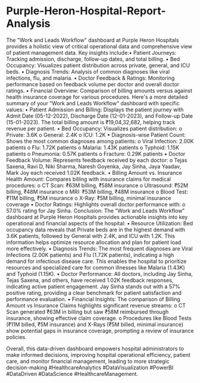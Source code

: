 # Purple-Heron-Hospital-Report-Analysis

The "Work and Leads Workflow" dashboard at Purple Heron Hospitals provides a holistic view of critical operational data and comprehensive view of patient management data.
Key insights include:•	Patient Journeys: Tracking admission, discharge, follow-up dates, and total billing.
•	Bed Occupancy: Visualizes patient distribution across private, general, and ICU beds.
•	Diagnosis Trends: Analysis of common diagnoses like viral infections, flu, and malaria.
•	Doctor Feedback & Ratings: Monitoring performance based on feedback volume per doctor and overall doctor ratings.
•	Financial Overview: Comparison of billing amounts versus against health insurance coverage for various procedures.
Here's a more detailed summary of your "Work and Leads Workflow" dashboard with specific values:
•	Patient Admission and Billing: Displays the patient journey with Admit Date (05-12-2022), Discharge Date (12-01-2023), and Follow-up Date (15-01-2023). 
The total billing amount is ₹19,04,32,682, helping track revenue per patient.
•	Bed Occupancy: Visualizes patient distribution:
o	Private: 3.6K
o	General: 2.4K
o	ICU: 1.2K
•	Diagnosis-wise Patient Count: Shows the most common diagnoses among patients:
o	Viral Infection: 2.00K patients
o	Flu: 1.72K patients
o	Malaria: 1.43K patients
o	Typhoid: 1.15K patients
o	Pneumonia: 0.57K patients
o	Fracture: 0.29K patients
•	Doctor Feedback Volume: Represents feedback received by each doctor:
o	Tejas Saxena, Ravi D, Niki Sharma, Naresh Goyenka, Jay Sinha, Jaya Yaadav, Mark Joy each received 1.02K feedback.
•	Billing Amount vs. Insurance Health Amount: Compares billing with insurance claims for medical procedures:
o	CT Scan: ₹63M billing, ₹58M insurance
o	Ultrasound: ₹52M billing, ₹48M insurance
o	MRI: ₹53M billing, ₹48M insurance
o	Blood Test: ₹11M billing, ₹5M insurance
o	X-Ray: ₹5M billing, minimal insurance coverage
•	Doctor Ratings: Highlights overall doctor performance with:
o	57.0% rating for Jay Sinha.
Conclusion:
The "Work and Leads Workflow" dashboard at Purple Heron Hospitals provides actionable insights into key operational and financial aspects of the hospital:
•	Resource Utilization: Bed occupancy data reveals that Private beds are in the highest demand with 3.6K patients, followed by General with 2.4K, and ICU with 1.2K. This information helps optimize resource allocation and plan for patient load more effectively.
•	Diagnosis Trends: The most frequent diagnoses are Viral Infections (2.00K patients) and Flu (1.72K patients), indicating a high demand for infectious disease care. This enables the hospital to prioritize resources and specialized care for common illnesses like Malaria (1.43K) and Typhoid (1.15K).
•	Doctor Performance: All doctors, including Jay Sinha, Tejas Saxena, and others, have received 1.02K feedback responses, indicating active patient engagement. Jay Sinha stands out with a 57% positive rating, providing a clear benchmark for patient satisfaction and performance evaluation.
•	Financial Insights: The comparison of Billing Amount vs Insurance Claims highlights significant revenue streams:
o	CT Scan generated ₹63M in billing but saw ₹58M reimbursed through insurance, showing effective claim coverage.
o	Procedures like Blood Tests (₹11M billed, ₹5M insurance) and X-Rays (₹5M billed, minimal insurance) show potential gaps in insurance coverage, prompting a review of insurance policies.

Overall, this data-driven dashboard empowers hospital administrators to make informed decisions, improving hospital operational efficiency, patient care, and monitor financial management, leading to more strategic decision-making
#HealthcareAnalytics #DataVisualization #PowerBI #DataDriven #DataScience #HealthcareManagement.





